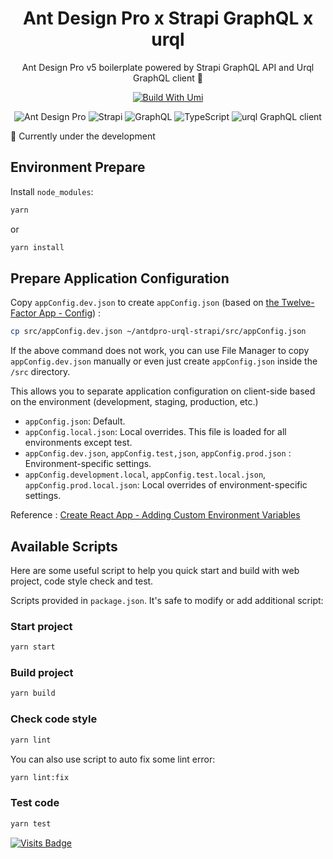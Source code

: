 <h1 align="center">Ant Design Pro x Strapi GraphQL x urql</h1>

<div align="center">

Ant Design Pro v5 boilerplate powered by Strapi GraphQL API and Urql GraphQL client 🌟

[![Build With Umi](https://img.shields.io/badge/build%20with-umi-028fe4.svg?style=flat-square)](http://umijs.org/) <br/>

<img alt="Ant Design Pro" src="https://img.shields.io/badge/Ant_Design_Pro-0170FE?style=for-the-badge&logo=ant-design&logoColor=white" /> <!-- <img alt="Ant Design" src="https://img.shields.io/badge/-Ant_Design-%230170FE?&style=for-the-badge&logo=ant-design&logoColor=white" /> --> <img alt="Strapi" src="https://img.shields.io/badge/strapi-2e7eea?style=for-the-badge&logo=strapi&logoColor=white" /> <img alt="GraphQL" src="https://img.shields.io/badge/GraphQl-E10098?style=for-the-badge&logo=graphql&logoColor=white" /> <img alt="TypeScript" src="https://img.shields.io/badge/TypeScript-007ACC?style=for-the-badge&logo=typescript&logoColor=white" /> <img alt="urql GraphQL client" src="https://img.shields.io/badge/-URQL-6C7CBC?style=for-the-badge&logo=urql" />

<!-- <img alt="Ant Design Pro - Strapi auth" src="https://s3.gifyu.com/images/ecf1535jw45n673m255.png" border="0" /> -->

</div>

🚧 Currently under the development

## Environment Prepare

Install `node_modules`:

```bash
yarn
```
or

```bash
yarn install
```

## Prepare Application Configuration

Copy `appConfig.dev.json` to create `appConfig.json` (based on [the Twelve-Factor App - Config](https://12factor.net/config)) :

```bash
cp src/appConfig.dev.json ~/antdpro-urql-strapi/src/appConfig.json
```

If the above command does not work, you can use File Manager to copy `appConfig.dev.json` manually or even just create `appConfig.json` inside the `/src` directory.

This allows you to separate application configuration on client-side based on the environment (development, staging, production, etc.)
- `appConfig.json`: Default.
- `appConfig.local.json`: Local overrides. This file is loaded for all environments except test.
- `appConfig.dev.json`, `appConfig.test,json`, `appConfig.prod.json` : Environment-specific settings.
- `appConfig.development.local`, `appConfig.test.local.json`, `appConfig.prod.local.json`: Local overrides of environment-specific settings.

Reference : [Create React App - Adding Custom Environment Variables](https://create-react-app.dev/docs/adding-custom-environment-variables/#what-other-env-files-can-be-used)

## Available Scripts

Here are some useful script to help you quick start and build with web project, code style check and test.

Scripts provided in `package.json`. It's safe to modify or add additional script:

### Start project

```bash
yarn start
```

### Build project

```bash
yarn build
```

### Check code style

```bash
yarn lint
```

You can also use script to auto fix some lint error:

```bash
yarn lint:fix
```

### Test code

```bash
yarn test
```

[![Visits Badge](https://badges.pufler.dev/visits/kevinadhiguna/antdpro-urql-strapi)](https://github.com/kevinadhiguna)
